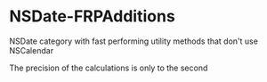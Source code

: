 NSDate-FRPAdditions
===================

NSDate category with fast performing utility methods that don't use NSCalendar

The precision of the calculations is only to the second
